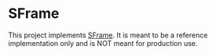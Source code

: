 # SFrame

This project implements [SFrame](https://sframe-wg.github.io/sframe/draft-ietf-sframe-enc.html). It is meant to be a reference implementation only and is NOT meant for production use.
